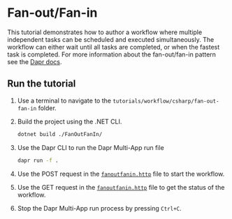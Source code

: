 # Fan-out/Fan-in

This tutorial demonstrates how to author a workflow where multiple independent tasks can be scheduled and executed simultaneously. The workflow can either wait until all tasks are completed, or when the fastest task is completed. For more information about the fan-out/fan-in pattern see the [Dapr docs](https://docs.dapr.io/developing-applications/building-blocks/workflow/workflow-patterns/#fan-outfan-in).

## Run the tutorial

1. Use a terminal to navigate to the `tutorials/workflow/csharp/fan-out-fan-in` folder.
2. Build the project using the .NET CLI.

    ```bash
    dotnet build ./FanOutFanIn/
    ```

3. Use the Dapr CLI to run the Dapr Multi-App run file

    ```bash
    dapr run -f .
    ```

4. Use the POST request in the [`fanoutfanin.http`](./fanoutfanin.http) file to start the workflow.
5. Use the GET request in the [`fanoutfanin.http`](./fanoutfanin.http) file to get the status of the workflow.
6. Stop the Dapr Multi-App run process by pressing `Ctrl+C`.
